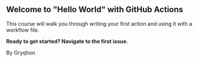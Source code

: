 ## Welcome to "Hello World" with GitHub Actions

This course will walk you through writing your first action and using it with a workflow file. 

**Ready to get started? Navigate to the first issue.**

By Gryqhon
